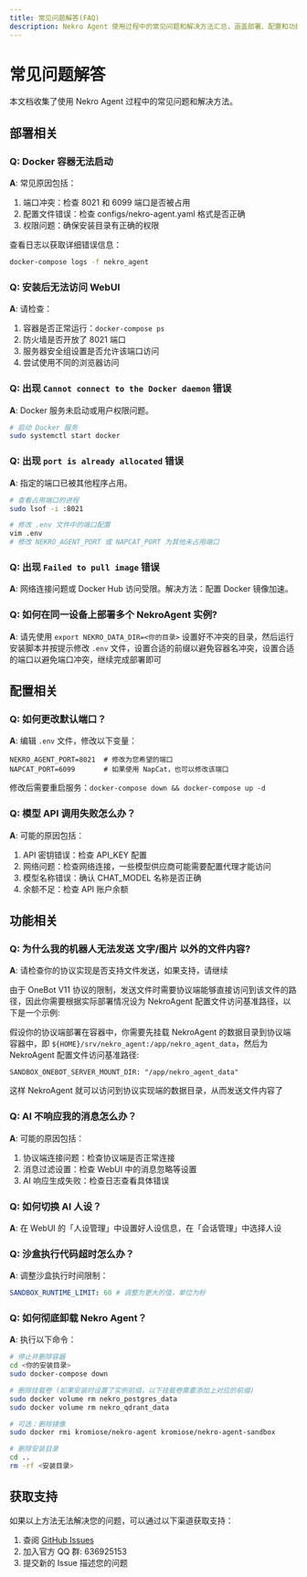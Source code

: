 ```yaml
---
title: 常见问题解答(FAQ)
description: Nekro Agent 使用过程中的常见问题和解决方法汇总，涵盖部署、配置和功能相关的各类常见问题
---
```


# 常见问题解答

本文档收集了使用 Nekro Agent 过程中的常见问题和解决方法。

## 部署相关

### Q: Docker 容器无法启动

**A**: 常见原因包括：

1. 端口冲突：检查 8021 和 6099 端口是否被占用
2. 配置文件错误：检查 configs/nekro-agent.yaml 格式是否正确
3. 权限问题：确保安装目录有正确的权限

查看日志以获取详细错误信息：

```bash
docker-compose logs -f nekro_agent
```

### Q: 安装后无法访问 WebUI

**A**: 请检查：

1. 容器是否正常运行：`docker-compose ps`
2. 防火墙是否开放了 8021 端口
3. 服务器安全组设置是否允许该端口访问
4. 尝试使用不同的浏览器访问

### Q: 出现 `Cannot connect to the Docker daemon` 错误

**A**: Docker 服务未启动或用户权限问题。

```bash
# 启动 Docker 服务
sudo systemctl start docker
```

### Q: 出现 `port is already allocated` 错误

**A**: 指定的端口已被其他程序占用。

```bash
# 查看占用端口的进程
sudo lsof -i :8021

# 修改 .env 文件中的端口配置
vim .env
# 修改 NEKRO_AGENT_PORT 或 NAPCAT_PORT 为其他未占用端口
```

### Q: 出现 `Failed to pull image` 错误

**A**: 网络连接问题或 Docker Hub 访问受限。解决方法：配置 Docker 镜像加速。

### Q: 如何在同一设备上部署多个 NekroAgent 实例?

**A**: 请先使用 `export NEKRO_DATA_DIR=<你的目录>` 设置好不冲突的目录，然后运行安装脚本并按提示修改 `.env` 文件，设置合适的前缀以避免容器名冲突，设置合适的端口以避免端口冲突，继续完成部署即可

## 配置相关

### Q: 如何更改默认端口？

**A**: 编辑 `.env` 文件，修改以下变量：

```
NEKRO_AGENT_PORT=8021  # 修改为您希望的端口
NAPCAT_PORT=6099       # 如果使用 NapCat，也可以修改该端口
```

修改后需要重启服务：`docker-compose down && docker-compose up -d`

### Q: 模型 API 调用失败怎么办？

**A**: 可能的原因包括：

1. API 密钥错误：检查 API_KEY 配置
2. 网络问题：检查网络连接，一些模型供应商可能需要配置代理才能访问
3. 模型名称错误：确认 CHAT_MODEL 名称是否正确
4. 余额不足：检查 API 账户余额

## 功能相关

### Q: 为什么我的机器人无法发送 文字/图片 以外的文件内容?

**A**: 请检查你的协议实现是否支持文件发送，如果支持，请继续

由于 OneBot V11 协议的限制，发送文件时需要协议端能够直接访问到该文件的路径，因此你需要根据实际部署情况设为 NekroAgent 配置文件访问基准路径，以下是一个示例:

假设你的协议端部署在容器中，你需要先挂载 NekroAgent 的数据目录到协议端容器中，即 `${HOME}/srv/nekro_agent:/app/nekro_agent_data`，然后为 NekroAgent 配置文件访问基准路径:

```
SANDBOX_ONEBOT_SERVER_MOUNT_DIR: "/app/nekro_agent_data"
```

这样 NekroAgent 就可以访问到协议实现端的数据目录，从而发送文件内容了

### Q: AI 不响应我的消息怎么办？

**A**: 可能的原因包括：

1. 协议端连接问题：检查协议端是否正常连接
2. 消息过滤设置：检查 WebUI 中的消息忽略等设置
3. AI 响应生成失败：检查日志查看具体错误

### Q: 如何切换 AI 人设？

**A**: 在 WebUI 的「人设管理」中设置好人设信息，在「会话管理」中选择人设

### Q: 沙盒执行代码超时怎么办？

**A**: 调整沙盒执行时间限制：

```yaml
SANDBOX_RUNTIME_LIMIT: 60 # 调整为更大的值，单位为秒
```

### Q: 如何彻底卸载 Nekro Agent？

**A**: 执行以下命令：

```bash
# 停止并删除容器
cd <你的安装目录>
sudo docker-compose down

# 删除挂载卷 (如果安装时设置了实例前缀，以下挂载卷需要添加上对应的前缀)
sudo docker volume rm nekro_postgres_data
sudo docker volume rm nekro_qdrant_data

# 可选：删除镜像
sudo docker rmi kromiose/nekro-agent kromiose/nekro-agent-sandbox

# 删除安装目录
cd ..
rm -rf <安装目录>
```

## 获取支持

如果以上方法无法解决您的问题，可以通过以下渠道获取支持：

1. 查阅 [GitHub Issues](https://github.com/KroMiose/nekro-agent/issues)
2. 加入官方 QQ 群: 636925153
3. 提交新的 Issue 描述您的问题
